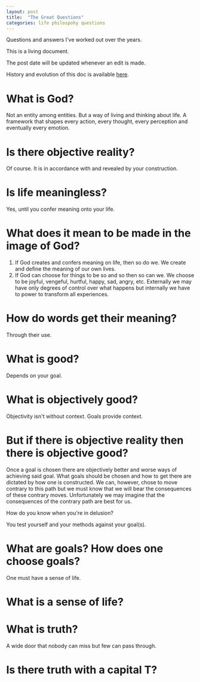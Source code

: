 ```yaml
---
layout: post
title:  "The Great Questions"
categories: life philospohy questions
---
```


Questions and answers I've worked out over the years.

This is a living document.

The post date will be updated whenever an edit is made.

History and evolution of this doc is available [here](https://github.com/tantaman/tantaman.github.io/commits/master/_posts/2020-05-20-The-Great-Questions.markdown).

# What is God?

Not an entity among entities. But a way of living and thinking about life. A framework that shapes every action, every thought, every perception and eventually every emotion.

# Is there objective reality?

Of course. It is in accordance with and revealed by your construction.

# Is life meaningless?

Yes, until you confer meaning onto your life.

# What does it mean to be made in the image of God?

1. If God creates and confers meaning on life, then so do we. We create and define the meaning of our own lives.
2. If God can choose for things to be so and so then so can we. We choose to be joyful, vengeful, hurtful, happy, sad, angry, etc. Externally we may have only degrees of control over what happens but internally we have to power to transform all experiences.

# How do words get their meaning?

Through their use.

# What is good?

Depends on your goal.

# What is objectively good?

Objectivity isn't without context. Goals provide context.

# But if there is objective reality then there is objective good?

Once a goal is chosen there are objectively better and worse ways of achieving said goal.
What goals should be chosen and how to get there are dictated by how one is constructed. We can, however, chose to move contrary to this path but we must know that we will bear the consequences of these contrary moves. Unfortunately we may imagine that the consequences of the contrary path are best for us.

How do you know when you're in delusion?

You test yourself and your methods against your goal(s). 

# What are goals? How does one choose goals?

One must have a sense of life.

# What is a sense of life?

# What is truth?

A wide door that nobody can miss but few can pass through.

# Is there truth with a capital T?

